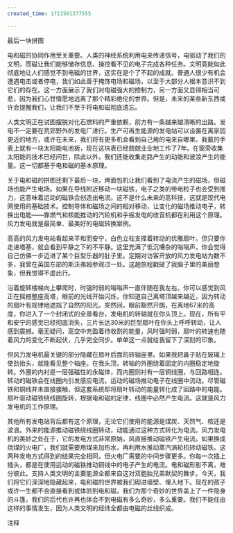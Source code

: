 ```yaml
---
created_time: 1713501377555

---
```

最后一块拼图

电和磁的协同作用至关重要。人类的神经系统利用电来传递信号，电驱动了我们的文明，而磁让我们能够储存信息、操控看不见的电子完成各种任务。文明竟能如此彻底地让人们感觉不到电磁的世界，这实在是个了不起的成就。普通人很少有机会遭遇电击或者停电，我们如此善于掩饰电场和磁场，以至于大部分人根本意识不到它们的存在。这一方面展示了我们对电磁强大的控制力，另一方面又显得相当可悲，因为我们心甘情愿地远离了那个精彩绝伦的世界。但是，未来的某些新东西或许会提醒我们，让我们不至于将电和磁彻底遗忘。

人类文明正在试图摆脱对化石燃料的严重依赖，前方有一条越来越清晰的出路。发电不一定要在荒郊野外的发电厂进行。生产可再生能源的发电站可以设置在离家园更近的地方，或许在未来，我们将有更多机会看到自己用的电来自哪里。我戴的手表上就有一块太阳能电池板，现在这块表已经兢兢业业地工作了7年。在窗旁收集太阳能的技术已经问世，除此以外，我们还能收集走路产生的动能和波浪产生的能量。这一切都基于电和磁的基本原理。

关于电和磁的拼图还剩下最后一块。烤面包机让我们看到了电流产生的磁场，但磁场也能产生电场。如果在导线附近移动一块磁铁，电子之类的带电粒子也会受到推力，这意味着运动的磁铁会创造出电流。这不是什么未来的高科技，这就是现代电网使用的基础技术。控制导体和磁场之间的相对移动，让变化的磁场推动电子，转换出电能——靠燃气和核能推动的汽轮机和手摇发电的收音机都在利用这个原理。风力发电就是最简单、最美好的电磁转换案例。

高高的风力发电站看起来平和而安宁，白色立柱支撑着转动的优雅扇叶。但只要你走进塔基，就会看到平静之下的不平静。这里充满了低沉嘈杂的嗡嗡声，你会觉得自己仿佛一步迈进了某个巨型乐器的肚子里。定期对访客开放的风力发电站为数不多，我曾在英国东部的斯沃弗姆参观过一处。这趟旅程戳破了我脑子里的美丽想象，但我觉得不虚此行。

沿着旋转楼梯向上攀爬时，时强时弱的嗡嗡声一直伴随在我左右。你可以感觉到风正在摇撼整座高塔，眼前的光线开始闪烁，你知道自己离塔顶越来越近，因为转动的扇叶有规律地遮挡了自然的阳光。突然间，眼前豁然开朗，在离地67米的高度，你进入了一个封闭式的全景看台，发电机的转轴就在你头顶上。现在，所有平和安宁的感觉已经彻底消失，三片长达30米的巨型扇叶在你头上呼呼转动，让人感到震撼。毫无疑问，高空中充盈着待收割的能量，风时强时弱，扇叶的转速也随着风力的变化不断起伏，几乎完全同步。单单这一点就给我留下了深刻的印象。

但风力发电机最关键的部分隐藏在扇叶后面的转轴座里。如果我把鼻子贴在玻璃上使劲抬头，就能看见整个轴座。在我头顶，转轴的外圈绕着固定的内圈稳定地旋转。外圈的内衬是一层强磁性的永磁体，而内圈则衬有一层铜线圈，与回路相连。转动的磁铁会在线圈内引发感应电流，运动的磁场推动电子在线圈中流动。尽管磁铁和铜线并未直接接触，但这套系统却将扇叶转动的能量转化成了回路中的电能。扇叶驱动磁铁绕线圈旋转，根据电和磁的定律，线圈中必然产生电流。这就是风力发电机的工作原理。

其他所有发电站背后都有这个原理，无论它们使用的能源是煤炭、天然气、核还是波浪。外来的能源推动磁铁绕线圈转动，动能通过这种方式转化为电流。风力发电机的美妙之处在于，它的发电方式非常原始，风直接推动磁铁产生电流。如果换成烧煤的火电厂，我们就需要用煤来加热水，再利用水推动蒸汽涡轮机转动磁铁。这两种发电方式得到的结果完全相同，但火电厂需要的中间步骤更多。你每一次插上插头，都是在使用运动的磁铁推动铜线中的电子产生的电流。电和磁形影不离，难分彼此。支持人类文明的主要能源全都来自这对双胞胎兄弟默契的舞步。今天，我们将它们深深地隐藏起来，电和磁的世界被我们砌进墙壁、埋入地下。现在的孩子或许一生都不会直接看到或体验到电和磁，我们为那个奇妙的世界盖上了一件隐身的斗篷，我们的后代也许再也体会不到电磁有多么奇妙，多么重要。我们不能任由这样的事情发生，因为人类文明的经纬全都由电磁的丝线织成。

注释

[^1]: 　新的硬币也要略厚一点，因为它的重量和旧币完全相同（同质量的钢体积要比铜大一点点）。正是这个原因，铸币厂更改了硬币的制造材料以后，所有自动贩卖机都必须进行相应的改造——相同质量的不同金属占据的空间是不同的。自动贩卖机也会检查硬币的磁性是否符合它的面值和种类。

[^2]: 　我不开玩笑，他们对此真的很自豪。在罗得岛州，哪怕是那些自称素食者的年轻女孩也照样会吃海螺沙拉，虽然据我观察，这道名菜的主要原料是巨大的海洋软体动物和大蒜。

[^3]: 　有时候电子会发生转移，不同的原子核可以共享同一批电子，分子就是这样形成的：共享电子带来的引力拉近了原子核之间的距离，不同的原子由此形成一个分子。正负电荷之间的引力让原子和分子凝聚成形。有时候电子会在不同的分子之间来回运动，改变原子核结合的对象和模式，这个过程我们称为“化学反应”。化学研究的正是电子之舞和这奇妙的舞蹈带来的美妙的复杂性。

[^4]: 　蜜蜂的故事还有个转折。2013年，布里斯托尔大学的研究者发现，每一朵花都携带着少量负电荷，一旦蜜蜂降落在花朵上，二者携带的静电就会相互抵消。他们演示了蜜蜂无须降落就能分辨出哪些花朵带负电、哪些不带。研究者提出，蜜蜂或许不会青睐那些不带电的花朵，因为这意味着之前有其他蜜蜂来过。

[^5]: 　你家里的电热器正是基于这个原理。我们迫使电子流经强电阻材料，将它们携带的电能转化为热能。其他任何能量转换过程都有损耗，因为必然有一部分能量会转化为热能。但如果你需要的是热能，那么能量的利用效率就能达到100％……真是太完美了！

[^6]: 　有些刻板的老学究或许会说，现在我们已经发现了超导材料。是的，超导体的确存在，但将物体冷却到接近绝对零度需要消耗巨大的能量，同时产生巨量的热。所以，如果你追求的是能量的利用效率，超导材料其实帮不上什么忙。

[^7]: 　不同国家和地区的民宅供电会有所差别，欧洲很多地方的民宅供电为230伏。在中国，这个数字是220伏。——编者

[^8]: 　也就是每秒循环50次——所以我们说英国主电网的额定频率是50赫兹。

[^9]: 　写给爱好细节的读者：转换器的工作流程分为三步。第一步，它把230V的电压转化为20V左右，即笔记本电脑的工作电压。第二步，转换器把电流的每一次循环切割成两半，截出方向一致的电流。第三步则是对电流进行平滑处理，让它变得像电池输出的直流电一样稳定。

[^10]: 　这是一家以电子技术为核心的老牌企业，主要业务涉及录音和播放技术。后来，EMI发展出了一个极有影响力的音乐品牌，也就是我们熟知的“百代唱片”。——编者

[^11]: 　这个发现引起了轰动。在此之前，物理学家已经在组成宇宙的粒子之中探测到了一种模型，粒子物理学界称为“标准模型”。但这种模型成立的前提是宇宙中存在一种非常特殊的粒子：希格斯玻色子。人类花了数十年时间来寻找希格斯玻色子，2012年的发现极大地增强了我们对现有理论的信心。

[^12]: 　或者跑道两头分别标出两个数字，二者之间相差18（比如09-27）。因为飞机可以从跑道的任意一头起飞或着陆，不过显然，根据你选择的方向不同，机头的角度自然会相差180度。

[^13]: 　同时代的加拿大人劳伦斯·莫利也曾提出过同样的想法，但他的论文因为“荒谬可笑”而被期刊退稿了。

[^14]: 　人们常说，大西洋变宽的速度和你的指甲生长的速度差不多。